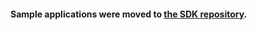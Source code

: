 #### Sample applications were moved to [the SDK repository](https://github.com/Azure/azure-notificationhubs-dotnet/tree/master/Samples).
